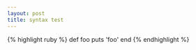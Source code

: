 ```yaml
---
layout: post
title: syntax test
---
```

<script type="text/plain" class="language-markup">
   <p>Example</p>
</script>

{% highlight ruby %}
def foo
  puts 'foo'
end
{% endhighlight %}

